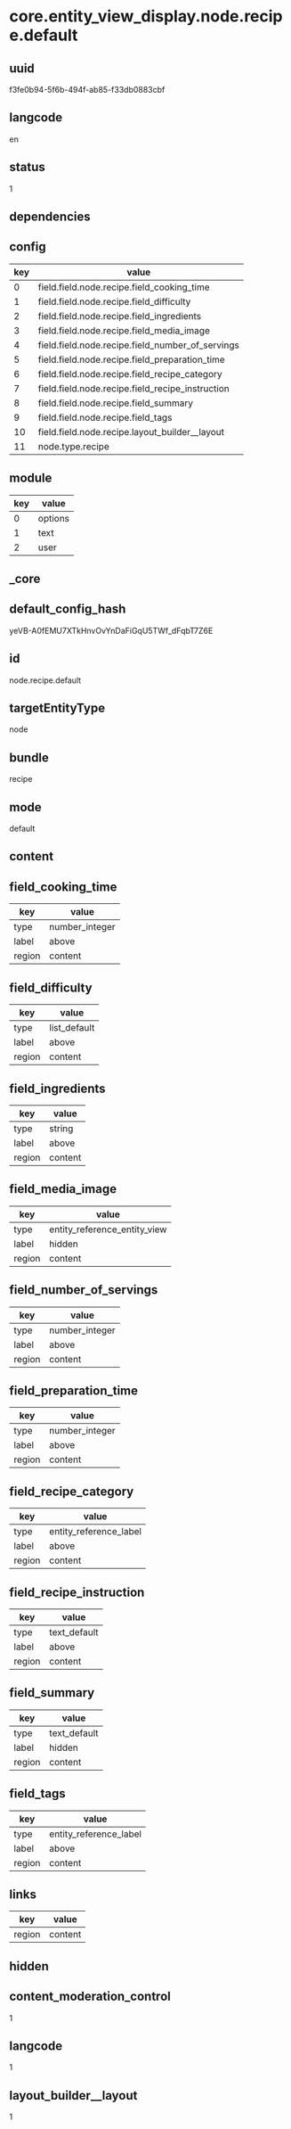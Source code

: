 # core.entity_view_display.node.recipe.default

## uuid
f3fe0b94-5f6b-494f-ab85-f33db0883cbf

## langcode
en

## status
1

## dependencies

## config
|key|value|
|-|-|
|0|field.field.node.recipe.field_cooking_time|
|1|field.field.node.recipe.field_difficulty|
|2|field.field.node.recipe.field_ingredients|
|3|field.field.node.recipe.field_media_image|
|4|field.field.node.recipe.field_number_of_servings|
|5|field.field.node.recipe.field_preparation_time|
|6|field.field.node.recipe.field_recipe_category|
|7|field.field.node.recipe.field_recipe_instruction|
|8|field.field.node.recipe.field_summary|
|9|field.field.node.recipe.field_tags|
|10|field.field.node.recipe.layout_builder__layout|
|11|node.type.recipe|


## module
|key|value|
|-|-|
|0|options|
|1|text|
|2|user|


## _core

## default_config_hash
yeVB-A0fEMU7XTkHnvOvYnDaFiGqU5TWf_dFqbT7Z6E

## id
node.recipe.default

## targetEntityType
node

## bundle
recipe

## mode
default

## content

## field_cooking_time
|key|value|
|-|-|
|type|number_integer|
|label|above|
|region|content|


## field_difficulty
|key|value|
|-|-|
|type|list_default|
|label|above|
|region|content|


## field_ingredients
|key|value|
|-|-|
|type|string|
|label|above|
|region|content|


## field_media_image
|key|value|
|-|-|
|type|entity_reference_entity_view|
|label|hidden|
|region|content|


## field_number_of_servings
|key|value|
|-|-|
|type|number_integer|
|label|above|
|region|content|


## field_preparation_time
|key|value|
|-|-|
|type|number_integer|
|label|above|
|region|content|


## field_recipe_category
|key|value|
|-|-|
|type|entity_reference_label|
|label|above|
|region|content|


## field_recipe_instruction
|key|value|
|-|-|
|type|text_default|
|label|above|
|region|content|


## field_summary
|key|value|
|-|-|
|type|text_default|
|label|hidden|
|region|content|


## field_tags
|key|value|
|-|-|
|type|entity_reference_label|
|label|above|
|region|content|


## links
|key|value|
|-|-|
|region|content|


## hidden

## content_moderation_control
1

## langcode
1

## layout_builder__layout
1
